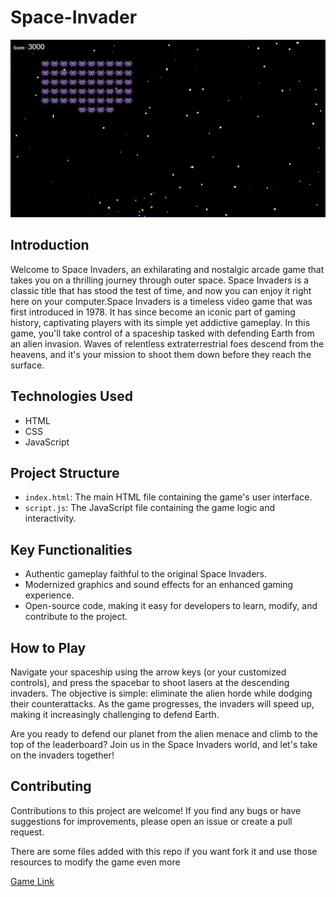 # Space-Invader
![demo](./img/demo.png)

## Introduction
Welcome to Space Invaders, an exhilarating and nostalgic arcade game that takes you on a thrilling journey through outer space. Space Invaders is a classic title that has stood the test of time, and now you can enjoy it right here on your computer.Space Invaders is a timeless video game that was first introduced in 1978. It has since become an iconic part of gaming history, captivating players with its simple yet addictive gameplay. In this game, you'll take control of a spaceship tasked with defending Earth from an alien invasion. Waves of relentless extraterrestrial foes descend from the heavens, and it's your mission to shoot them down before they reach the surface.

## Technologies Used
- HTML
- CSS
- JavaScript
## Project Structure
- `index.html`: The main HTML file containing the game's user interface.
- `script.js`: The JavaScript file containing the game logic and interactivity.

## Key Functionalities
- Authentic gameplay faithful to the original Space Invaders.
- Modernized graphics and sound effects for an enhanced gaming experience.
- Open-source code, making it easy for developers to learn, modify, and contribute to the project.

## How to Play
Navigate your spaceship using the arrow keys (or your customized controls), and press the spacebar to shoot lasers at the descending invaders. The objective is simple: eliminate the alien horde while dodging their counterattacks. As the game progresses, the invaders will speed up, making it increasingly challenging to defend Earth.

Are you ready to defend our planet from the alien menace and climb to the top of the leaderboard? Join us in the Space Invaders world, and let's take on the invaders together!

## Contributing
Contributions to this project are welcome! If you find any bugs or have suggestions for improvements, please open an issue or create a pull request.

There are some files added with this repo if you want fork it and use those resources to modify the game even more

<a href="https://shback007.github.io/Space-Invader/" target="_blank">Game Link</a>


